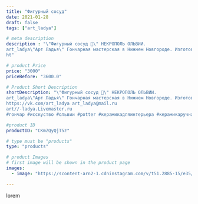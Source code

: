 ```yaml
---
title: "Фигурный сосуд"
date: 2021-01-28
draft: false
tags: ["art_ladya"]

# meta description
description : "\"Фигурный сосуд 🐓\" НЕКРОПОЛЬ ОЛЬВИИ. 
art_ladya\"Арт Ладья\" Гончарная мастерская в Нижнем Новгороде. Изготовление керамики и мастер//-классы по обучению. 
ht"

# product Price
price: "3000"
priceBefore: "3600.0"

# Product Short Description
shortDescription: "\"Фигурный сосуд 🐓\" НЕКРОПОЛЬ ОЛЬВИИ. 
art_ladya\"Арт Ладья\" Гончарная мастерская в Нижнем Новгороде. Изготовление керамики и мастер//-классы по обучению. 
https://vk.com/art_ladya art_ladya@mail.ru 
art//-ladya.Livemaster.ru
#гончар #исскуство #ольвии #potter #керамикадляинтерьера #керамикаручнаяработа #керамиканазаказ #handmade #ancientceramics #керамика #эксклюзивнаякерамика #greece #painter #dishes #decor #ceramicar #nntoday #claygoods #restaurant #earthenware #ceramic #design #antiquity #античнаякерамика #ceramicart #exclusive #петух #clay #авторскаякерамика #некрополь"

#product ID
productID: "CKmZQyQjT5z"

# type must be "products"
type: "products"

# product Images
# first image will be shown in the product page
images:
  - image: "https://scontent-arn2-1.cdninstagram.com/v/t51.2885-15/e35/143455480_117665796899829_1700170527445024346_n.jpg?tp=1&_nc_ht=scontent-arn2-1.cdninstagram.com&_nc_cat=109&_nc_ohc=GEwz7XVTkAMAX8cj3bL&ccb=7-4&oh=0f8f2d12dfb889bc7c46b7ffbfd5599b&oe=6084FA08&_nc_sid=86f79a&ig_cache_key=MjQ5Njc5NDE0ODA2MjcwNzMxNQ%3D%3D.2-ccb7-4"

---
```

lorem
